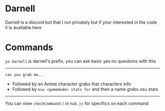 # Darnell
Darnell is a discord bot that I run privately but if your interested in the code it is available here

# Commands
`yo darnell` is darnell's prefix, you can ask basic yes no questions with this

---

`can you grab me...`
- Followed by an Anime character grabs that characters info
- Followed by `osu <gamemode> stats for` and then a name grabs osu stats 

---

You can view `checkCommand()` in `hub.js` for specifics on each command 